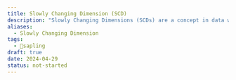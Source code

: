 ```yaml
---
title: Slowly Changing Dimension (SCD)
description: "Slowly Changing Dimensions (SCDs) are a concept in data warehousing that refer to how data in a database changes over time while preserving historical information. "
aliases:
  - Slowly Changing Dimension
tags:
  - 🌱sapling
draft: true
date: 2024-04-29
status: not-started
---
```

